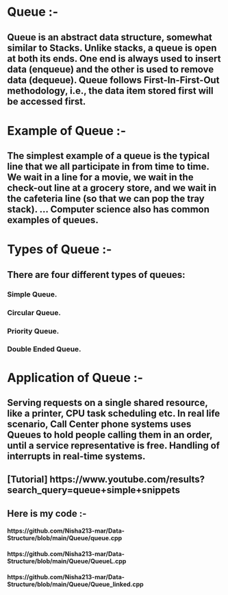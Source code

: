 <h1>Queue :-</h1>
<h2>Queue is an abstract data structure, somewhat similar to Stacks. Unlike stacks, a queue is open at both its ends. One end is always used to insert data (enqueue) and the other is used to remove data (dequeue). Queue follows First-In-First-Out methodology, i.e., the data item stored first will be accessed first.</h2>

<h1>Example of Queue :-</h1>
<h2>The simplest example of a queue is the typical line that we all participate in from time to time. We wait in a line for a movie, we wait in the check-out line at a grocery store, and we wait in the cafeteria line (so that we can pop the tray stack). ... Computer science also has common examples of queues.</h2>
<h1>Types of Queue :-</h1>
<h2>There are four different types of queues:</h2>
<h3>Simple Queue.</h3>
<h3>Circular Queue.</h3>
<h3>Priority Queue.</h3>
<h3>Double Ended Queue.</h3>
<h1>Application of Queue :-</h1>
<h2>Serving requests on a single shared resource, like a printer, CPU task scheduling etc. In real life scenario, Call Center phone systems uses Queues to hold people calling them in an order, until a service representative is free. Handling of interrupts in real-time systems.</h2>
<h2>[Tutorial] https://www.youtube.com/results?search_query=queue+simple+snippets </h2>
<h2>Here is my code :-</h2>
<h4>https://github.com/Nisha213-mar/Data-Structure/blob/main/Queue/queue.cpp</h4>
<h4>https://github.com/Nisha213-mar/Data-Structure/blob/main/Queue/QueueL.cpp</h4>
<h4>https://github.com/Nisha213-mar/Data-Structure/blob/main/Queue/Queue_linked.cpp</h4>

